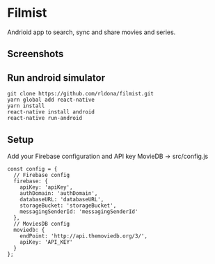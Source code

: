 Filmist
=======

Andrioid app to search, sync and share movies and series.

## Screenshots


## Run android simulator

```Terminal
git clone https://github.com/rldona/filmist.git
yarn global add react-native
yarn install
react-native install android
react-native run-android
```

## Setup

Add your Firebase configuration and API key MovieDB -> src/config.js

```JS
const config = {
  // Firebase config
  firebase: {
    apiKey: 'apiKey',
    authDomain: 'authDomain',
    databaseURL: 'databaseURL',
    storageBucket: 'storageBucket',
    messagingSenderId: 'messagingSenderId'
  },
  // MoviesDB config
  moviedb: {
    endPoint: 'http://api.themoviedb.org/3/',
    apiKey: 'API_KEY'
  }
};
```

